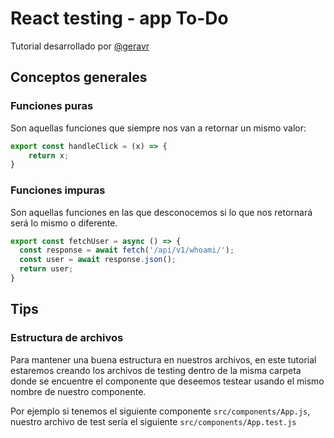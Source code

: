 # React testing - app To-Do

Tutorial desarrollado por [@geravr](https://github.com/geravr)

## Conceptos generales


### Funciones puras
Son aquellas funciones que siempre nos van a retornar un mismo valor:
```javascript
export const handleClick = (x) => {
	return x;
}
```

### Funciones impuras
Son aquellas funciones en las que desconocemos si lo que nos retornará será lo mismo o diferente.
```javascript
export const fetchUser = async () => {
  const response = await fetch('/api/v1/whoami/');
  const user = await response.json();
  return user;
}
```
## Tips
### Estructura de archivos
Para mantener una buena estructura en nuestros archivos, en este tutorial estaremos creando los archivos de testing dentro de la misma carpeta donde se encuentre el componente que deseemos testear usando el mismo nombre de nuestro componente.

Por ejemplo si tenemos el siguiente componente `src/components/App.js`, nuestro archivo de test sería el siguiente `src/components/App.test.js`